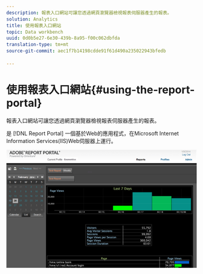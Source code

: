 ```yaml
---
description: 報表入口網站可讓您透過網頁瀏覽器檢視報表伺服器產生的報表。
solution: Analytics
title: 使用報表入口網站
topic: Data workbench
uuid: 0d0b5e27-6e30-439b-8a95-f00c062dbfda
translation-type: tm+mt
source-git-commit: aec1f7b14198cdde91f61d490a235022943bfedb

---
```



# 使用報表入口網站{#using-the-report-portal}

報表入口網站可讓您透過網頁瀏覽器檢視報表伺服器產生的報表。

是 [!DNL Report Portal] 一個基於Web的應用程式，在Microsoft Internet Information Services(IIS)Web伺服器上運行。

![](assets/report_portal_home.png)

